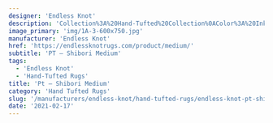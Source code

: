 ```yaml
---
designer: 'Endless Knot'
description: 'Collection%3A%20Hand-Tufted%20Collection%0AColor%3A%20Ink%0AMaterial%3A%20Wool%20%26%20Tencel'
image_primary: 'img/1A-3-600x750.jpg'
manufacturer: 'Endless Knot'
href: 'https://endlessknotrugs.com/product/medium/'
subtitle: 'PT – Shibori Medium'
tags:
  - 'Endless Knot'
  - 'Hand-Tufted Rugs'
title: 'Pt – Shibori Medium'
category: 'Hand Tufted Rugs'
slug: '/manufacturers/endless-knot/hand-tufted-rugs/endless-knot-pt-shibori-medium'
date: '2021-02-17'
---
```

